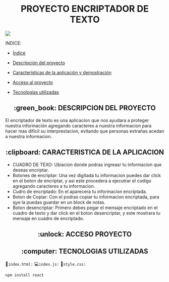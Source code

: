 <h1 align="center">PROYECTO ENCRIPTADOR DE TEXTO</h1>
  <p align="left">
    <img src="https://img.shields.io/badge/STATUS-CONSTRUCTION-red"> 
  </p>



INDICE:

* [Índice](#índice)

* [Descripción del proyecto](#descripción-del-proyecto)

* [Características de la aplicación y demostración](#Características-de-la-aplicación)

* [Acceso al proyecto](#acceso-proyecto)

* [Tecnologías utilizadas](#tecnologías-utilizadas)
  

<h2 align="center"> :green_book: DESCRIPCION DEL PROYECTO </h2>
  <p> El encriptador de texto es una aplicacion que nos ayudara a proteger nuestra información agregando caracteres a nuestra informacion       para hacer mas dificil su interprestacion, evitando que personas extrañas acedan a nuestra informacion. </p>

<h2 align="center"> :clipboard: CARACTERISTICA DE LA APLICACION </h2>

- CUADRO DE TEXO: Ubiacion donde podras ingreasr tu informacion que deseas encriptar.
- Botones de encriptar: Una vez digitada tu informacion puedes dar click en el boton de encriptar, y asi este procedera a ejecutrar el codigo agregando caracteres a tu informacion.
- Cudro de encriptado: En el aparecera tu informacion encriptada.
- Boton de Copiar: Con el podras copiar tu informacion encriptada, para qye la puedas guardar en un block de notas.
- Boton desencriptar: Primero debes pegar el mensaje encriptado en el cuadro de texto y dar click en el boton desencriptar, y este mostrara tu mensaje en cuadro de encriptado.


<h2 align="center"> :unlock: ACCESO PROYECTO </h2>


<h2 align="center"> :computer: TECNOLOGIAS UTILIZADAS </h2>

:traffic_light:```index.html:```
:computer:```index.js:``` 
:art:```style.css:``` 



```npm install react```


